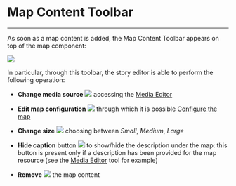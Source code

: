 # Map Content Toolbar
**********************

As soon as a map content is added, the Map Content Toolbar appears on top of the map component:

<img src="../img/content-map-toolbar/content-map-toolbar.jpg" class="ms-docimage"/>

In particular, through this toolbar, the story editor is able to perform the following operation:

* **Change media source** <img src="../img/button/change-media2.jpg" class="ms-docbutton"/> accessing the [Media Editor](media-editor-window.md#media-editor-window)

* **Edit map configuration** <img src="../img/button/map-configuration.jpg" class="ms-docbutton"/> through which it is possible [Configure the map](configure-map.md#configure-the-map)

* **Change size** <img src="../img/button/change-size2.jpg" class="ms-docbutton"/> choosing between *Small*, *Medium*, *Large*

* **Hide caption** button <img src="../img/button/hide-caption.jpg" class="ms-docbutton"/> to show/hide the description under the map: this button is present only if a description has been provided for the map resource (see the [Media Editor](media-editor-window.md#media-editor-window) tool for example)

* **Remove** <img src="../img/button/remove2.jpg" class="ms-docbutton"/> the map content
